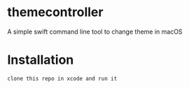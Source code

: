 # themecontroller
A simple swift command line tool to change theme in macOS

# Installation
```
clone this repo in xcode and run it
```
